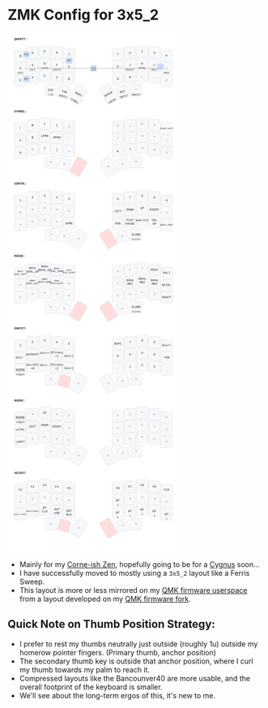 # ZMK Config for 3x5\_2

![](https://raw.githubusercontent.com/evantravers/zmk-config/master/keymap-drawer/corneish_zen.svg)

- Mainly for my [Corne-ish Zen](https://evantravers.com/articles/2022/04/19/review-corne-ish-zen/), hopefully going to be for a [Cygnus](https://github.com/juhakaup/keyboards/tree/main/Cygnus%20v1.0) soon…
- I have successfully moved to mostly using a `3x5_2` layout like a Ferris Sweep.
- This layout is more or less mirrored on my [QMK firmware userspace](https://github.com/evantravers/qmk_userspace) from a layout developed on my [QMK firmware fork](https://github.com/evantravers/qmk_firmware).

## Quick Note on Thumb Position Strategy:

- I prefer to rest my thumbs neutrally just outside (roughly 1u) outside my homerow pointer fingers. (Primary thumb, anchor position)
- The secondary thumb key is outside that anchor position, where I curl my thumb towards my palm to reach it.
- Compressed layouts like the Bancounver40 are more usable, and the overall footprint of the keyboard is smaller.
- We'll see about the long-term ergos of this, it's new to me.
